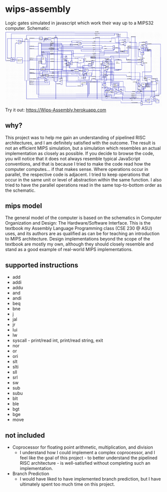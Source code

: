 # wips-assembly
Logic gates simulated in javascript which work their way up to a MIPS32 computer.
Schematic: ![Schematic](/schematics/mipsSchematic07.png)
Try it out: https://Wips-Assembly.herokuapp.com
## why?
This project was to help me gain an understanding of pipelined RISC architectures, and I am definitely satisfied with the outcome. The result is not an efficient MIPS simulation, but a simulation which resembles an actual implementation as closely as possible. If you decide to browse the code, you will notice that it does not always resemble typical JavaScript conventions, and that is because I tried to make the code read how the computer computes... if that makes sense. Where operations occur in parallel, the respective code is adjacent. I tried to keep operations that occur in the same unit or level of abstraction within the same function. I also tried to have the parallel operations read in the same top-to-bottom order as the schematic.

## mips model
The general model of the computer is based on the schematics in Computer Organization and Design: The Hardware/Software Interface. This is the textbook my Assembly Language Programming class (CSE 230 @ ASU) uses, and its authors are as qualified as can be for teaching an introduction to MIPS architecture. Design implementations beyond the scope of the textbook are mostly my own, although they should closely resemble and stand as a good example of real-world MIPS implementations.
## supported instructions
- add
- addi
- addu
- and     
- andi       
- beq        
- bne        
- j          
- jal        
- jr         
- lui        
- lw         
- syscall - print/read int, print/read string, exit
- nor     
- or      
- ori        
- slt     
- slti       
- sll     
- srl     
- sw         
- sub     
- subu  
- blt
- ble
- bgt
- bge
- move 

## not included
- Coprocessor for floating point arithmetic, multiplication, and division
  - I understand how I could implement a complex coprocessor, and I feel like the goal of this project - to better understand the pipelined RISC architecture - is well-satisfied without completing such an implementation.
- Branch Prediction
  - I would have liked to have implemented branch prediction, but I have ultimately spent too much time on this project.